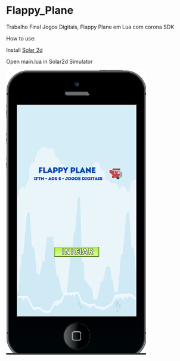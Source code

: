 # Flappy_Plane
Trabalho Final Jogos Digitais, Flappy Plane em Lua com corona SDK

How to use:

Install <a href="https://docs.coronalabs.com/guide/start/installWin/index.html">Solar 2d</a>

Open main.lua in Solar2d Simulator

<img src="https://github.com/benedhl/Flappy_Plane/blob/main/Flappy%20Plane%20-%20Luiz%20Henrique%20Nunes%20Benedito/Jogo%20Inicio.png">


